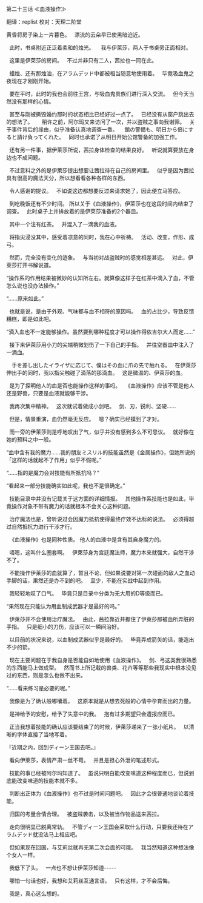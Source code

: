 
第二十三话 ≪血液操作≫

翻译：replist 校对：天理二阶堂

黄昏将房子染上一片暮色。
  漂流的云朵早已使黑暗迫近。

  此时，书桌附近正泛着柔和的烛光。
　我与伊萊莎，两人于书桌旁正面相对。

  这里是伊萊莎的房间。
  不过并非只有二人，茜拉也一同在此。

  蜡烛、还有那烛油，在アラムデッド中都被相当随意地使用着。
  毕竟吸血鬼之夜现在才刚刚开始。

  要在平时，此时的我也会前往王宫，与吸血鬼贵族们进行深入交流。
  但今天当然没有那样的心情。

  甚至与刚被撕毁婚约那时的状态相比已经好过一点了。
  已经没有从窗户跳出去的想法了。
  
  稍许之前，阿尔玛又来访问了一次，并以盗贼之事向我谢罪。
  关于事件背后的缘由，似乎准备认真地调查一番。
　館の警備も、明日から倍にすると請け負ってくれた。
  同时也承诺了从明日开始公馆警备的加强工作。

  还有另一件事，据伊萊莎所说，茜拉身体检查的结果良好。
  听说就算要放在身边也不成问题。

  不过意料之外的是伊萊莎提出想要让茜拉待在自己的房间里。
  似乎是因为茜拉具有很高的魔法天分，所以想看看各种各样的东西。

  令人感谢的提议。
  不如说这边都想要反过来请求她了，因此便立马答应。

  到吃晚饭还有不少时间。
所以关于《血液操作》，伊萊莎也在这段时间内结束了调查。
  此时桌子上并排放着的是伊萊莎准备的2个器皿。

  其中一个注有红茶。
  并混入了一滴我的血液。

  将指尖浸没其中，感受着凉意的同时，我在心中祈祷。
  活动、改变，作形、成弓。

  然而，完全没有变化的迹象。
  与当初对战盗贼时的感觉相差甚远。
  对此，伊萊莎打开书解说道。

“操作系的作用结果被微妙的认知所左右。就算像这样子在红茶中滴入了血，不管怎么说也没办法操作。”

“......原来如此。”

  也就是说，是由于外观、气味都与血不相符的原因吗。
  血的占比少，导致反馈糟糕，即是如此吧。

“滴入血也不一定能够操作。虽然要到哪种程度才可以操作得依吉尔大人而定......”

  接下来伊萊莎用小刀的尖端稍微划伤了一下自己的手指。
  并往空器皿中注入了一滴血。

　手を差し出したイライザに応じて、僕はその血に爪の先で触れる。
  在伊萊莎伸出手的同时，我以指尖触碰了滴落的那滴血。
  这是微温的、伊萊莎的血。

  是为了探明他人的血是否也能操作这样的事吗。
  《血液操作》应该不管是他人还是野兽，只要是血液就能够干涉。

  我再次集中精神。
  这次就试着做成小剑吧。
  剑、刃，锐利、坚硬......

  但是，情景重演，血仍然毫无反应。
  嗯？确实已经摸到了才对。

  而一旁的伊萊莎则是呼地叹出了气，似乎并没有感到多么不可思议。
  就好像在她的预料之中一般。

“血中含有我的魔力......我的朋友ミスリル的技能虽然是《金属操作》，但她所说的「这样的话就起不了作用」似乎不假呢。”

“......指的是魔力会对技能有所抵抗吗？”

“看起来一部分技能确实如此呢，我也不是很确定。”

  技能目录中并没有记载关于这方面的详细情报。
  其他操作系技能也是如此，毕竟操作对象不带有魔力的话就根本不会关心这种问题。

  治疗魔法也是，曾听说过会因魔力抵抗使得最终疗效不达标的说法。
  必须得超过自然抵抗力进行干涉才行。

  《血液操作》也是同种性质。
他人的血液中是含有其自身魔力的。

  唔嗯，这叫什么圈套啊。
  伊萊莎身为宫廷魔法师，魔力本来就强大，自然干涉不了。

  不能操作伊萊莎的血就算了，暂且不论，但如果说要对第一次碰面的敌人之血动手脚的话，果然还是办不到的吧。
  至少，不能在实战中起到作用。

  我轻轻地叹了口气。
  毕竟只是目录中分类为无大用的D等级而已。

“果然现在只能认为用血制成武器才是最好的吗。”

  伊萊莎并不会使用治疗魔法。
  由此，茜拉靠近并握住了伊萊莎那被血所弄脏的手指。
  只是细小的刀伤，应该可以一瞬间治好。

  以目前的状况来说，以血制成武器似乎是最好的。
  毕竟弄成箭矢的话，能造出不少的箭。

  现在主要问题在于我自身是否能自如地使用《血液操作》。
  剑、弓这类我很熟悉的东西能马上做成型。
  然而书上所记载的兽类、花卉等等那些我现实中根本没见过的东西，则是怎么也做不出来。

“......看来练习是必要的呢。”

  我像是为了确认般嘟囔着。
  这原本就是从想去死般的心情中孕育而出的力量。

  是神给予的安慰，给予了失意中的我。
  抱有过多期望只会遭报应而已。

  正当我想着技能的确认应该要结束了的时候，伊萊莎递来了一张小纸片。
  以清晰的字体直接了当地写着。

『近期之内，回到ディーン王国去吧。』

  看向伊萊莎，表情严肃一丝不苟。
  并且是担心外泄的笔述形式。

  技能的事已经被阿尔玛知道了。
  虽说只明白能改变味道这种程度而已，但说到底能改变味道的技能本就不多。

  判断出正体为《血液操作》也不过是时间问题吧。
  因此才会很普通地谈论着技能。

  归国的考量合情合理。
  被盗贼袭击，以及被当作物品送来茜拉。

  走向很明显已脱离常轨。
  不管ディーン王国会采取什么行动，只要我还待在アラムデッド就没法马上相应吧。

  但如果现在回国，与艾莉丝就再无第二次会面的可能。
  我当然知道这种想法像个女人一样。

  我低下了头。
  一点也不想让伊萊莎知道-----

  哪怕一句话也好，我想和艾莉丝互通言语。
  只有这样，才不会后悔。

  我是，真心这么想的。
